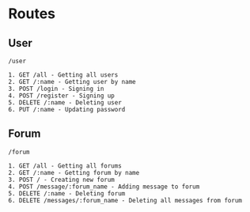 # Routes
## User

    /user
    
    1. GET /all - Getting all users
    2. GET /:name - Getting user by name
    3. POST /login - Signing in
    4. POST /register - Signing up
    5. DELETE /:name - Deleting user
    6. PUT /:name - Updating password 

## Forum

    /forum

    1. GET /all - Getting all forums
    2. GET /:name - Getting forum by name
    3. POST / - Creating new forum
    4. POST /message/:forum_name - Adding message to forum
    5. DELETE /:name - Deleting forum
    6. DELETE /messages/:forum_name - Deleting all messages from forum
